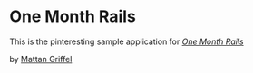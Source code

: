 # One Month Rails

This is the pinteresting sample application for
[*One Month Rails*](http://onemonthrails.com)

by [Mattan Griffel](http://hospizinitiative-seesen.de)
